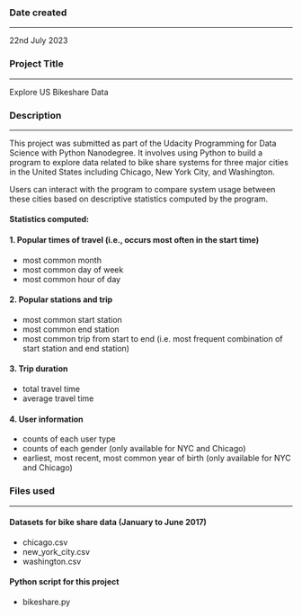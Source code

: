 ### Date created
------------------
22nd July 2023

### Project Title
-------------------
Explore US Bikeshare Data

### Description
------------------
This project was submitted as part of the Udacity Programming for Data Science with Python Nanodegree. It involves using Python to build a program to explore data related to bike share systems for three major cities in the United States including Chicago, New York City, and Washington. 

Users can interact with the program to compare system usage between these cities based on descriptive statistics computed by the program.

#### Statistics computed:
#### 1. Popular times of travel (i.e., occurs most often in the start time)
- most common month
- most common day of week
- most common hour of day

#### 2. Popular stations and trip
- most common start station
- most common end station
- most common trip from start to end (i.e. most frequent combination of start station and end station)

#### 3. Trip duration
- total travel time
- average travel time

#### 4. User information
- counts of each user type
- counts of each gender (only available for NYC and Chicago)
- earliest, most recent, most common year of birth (only available for NYC and Chicago)

### Files used
--------------
#### Datasets for bike share data (January to June 2017)
- chicago.csv
- new_york_city.csv
- washington.csv

#### Python script for this project
- bikeshare.py




